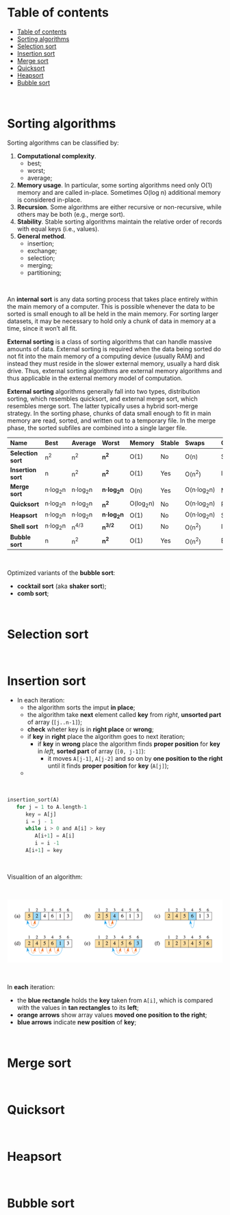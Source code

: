 # Table of contents
- [Table of contents](#table-of-contents)
- [Sorting algorithms](#sorting-algorithms)
- [Selection sort](#selection-sort)
- [Insertion sort](#insertion-sort)
- [Merge sort](#merge-sort)
- [Quicksort](#quicksort)
- [Heapsort](#heapsort)
- [Bubble sort](#bubble-sort)

<br>

# Sorting algorithms
Sorting algorithms can be classified by:
1. **Computational complexity**.
   - best;
   - worst;
   - average;
2. **Memory usage**. In particular, some sorting algorithms need only O(1) memory and are called in-place. Sometimes O(log n) additional memory is considered in-place.
3. **Recursion**. Some algorithms are either recursive or non-recursive, while others may be both (e.g., merge sort).
4. **Stability**. Stable sorting algorithms maintain the relative order of records with equal keys (i.e., values).
5. **General method**.
   - insertion;
   - exchange; 
   - selection;
   - merging;
   - partitioning; 

<br>

An **internal sort** is any data sorting process that takes place entirely within the main memory of a computer. This is possible whenever the data to be sorted is small enough to all be held in the main memory. For sorting larger datasets, it may be necessary to hold only a chunk of data in memory at a time, since it won’t all fit.<br>

**External sorting** is a class of sorting algorithms that can handle massive amounts of data. External sorting is required when the data being sorted do not fit into the main memory of a computing device (usually RAM) and instead they must reside in the slower external memory, usually a hard disk drive. Thus, external sorting algorithms are external memory algorithms and thus applicable in the external memory model of computation.<br>

**External sorting** algorithms generally fall into two types, distribution sorting, which resembles quicksort, and external merge sort, which resembles merge sort. The latter typically uses a hybrid sort-merge strategy. In the sorting phase, chunks of data small enough to fit in main memory are read, sorted, and written out to a temporary file. In the merge phase, the sorted subfiles are combined into a single larger file.<br>

|Name|Best|Average|Worst|Memory|Stable|Swaps|General method|
|:---|:---|:------|:----|:-----|:-----|:----|:-------------|
|**Selection sort**|n<sup>2</sup>|n<sup>2</sup>|**n<sup>2</sup>**|O(1)|No|O(n)|Selection|
|**Insertion sort**|n|n<sup>2</sup>|**n<sup>2</sup>**|O(1)|Yes|O(n<sup>2</sup>)|Insertion|
|**Merge sort**|n·log<sub>2</sub>n|n·log<sub>2</sub>n|**n·log<sub>2</sub>n**|O(n)|Yes|O(n·log<sub>2</sub>n)|Merging|
|**Quicksort**|n·log<sub>2</sub>n|n·log<sub>2</sub>n|**n<sup>2</sup>**|O(log<sub>2</sub>n)|No|O(n·log<sub>2</sub>n)|Partitioning+Exchanging|
|**Heapsort**|n·log<sub>2</sub>n|n·log<sub>2</sub>n|**n·log<sub>2</sub>n**|O(1)|No|O(n·log<sub>2</sub>n)|Selection|
|**Shell sort**|n·log<sub>2</sub>n|n<sup>4/3</sup>|**n<sup>3/2</sup>**|O(1)|No|O(n<sup>2</sup>)|Insertion|
|**Bubble sort**|n|n<sup>2</sup>|**n<sup>2</sup>**|O(1)|Yes|O(n<sup>2</sup>)|Exchanging|

<br>

Optimized variants of the **bubble sort**:
- **cocktail sort** (aka **shaker sort**);
- **comb sort**;

<br>

# Selection sort


<br>

# Insertion sort
- In each iteration:
  - the algorithm sorts the imput **in place**;
  - the algorithm take **next** element called **key** from *right*, **unsorted part** of array (`[j..n-1]`);
  - **check** wheter key is in **right place** or **wrong**;
  - if **key** in **right** place the algorithm goes to next iteration;
    - if **key** in **wrong** place the algorithm finds **proper position** for **key** in *left*, **sorted part** of array (`[0, j-1]`):
      - it moves `A[j-1]`, `A[j-2]` and so on by **one position to the right** until it finds **proper position** for **key** (`A[j]`);
  - 

<br>

```rust
insertion_sort(A)
   for j = 1 to A.length-1
      key = A[j]
      i = j - 1
      while i > 0 and A[i] > key
         A[i+1] = A[i]
         i = i -1
      A[i+1] = key
```

<br>

Visualition of an algorithm:

<br>

![insertion-sort](/img/insertion-sort-1.png)

<br>

In **each** iteration:
- the **blue rectangle** holds the **key** taken from `A[i]`, which is compared with the values in **tan rectangles** to its **left**;
- **orange arrows** show array values **moved one position to the right**;
- **blue arrows** indicate **new position** of **key**;

<br>

# Merge sort


<br>

# Quicksort


<br>

# Heapsort


<br>

# Bubble sort


<br>